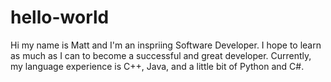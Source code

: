 # hello-world
Hi my name is Matt and I'm an inspriing Software Developer. I hope to learn as much as I can to become a successful and great developer. Currently, my language experience is C++, Java, and a little bit of Python and C#.
